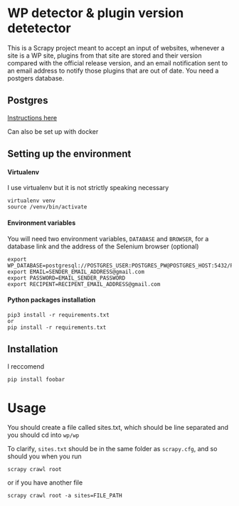 # WP detector & plugin version detetector

This is a Scrapy project meant to accept an input of websites, whenever a site is a WP site, plugins from that site are stored and their version compared with the official release version, and an email notification sent to an email address to notify those plugins that are out of date.
You need a postgers database.

## Postgres
[Instructions here](https://www.digitalocean.com/community/tutorials/how-to-install-and-use-postgresql-on-ubuntu-18-04)

Can also be set up with docker


## Setting up the environment

#### Virtualenv
I use virtualenv but it is not strictly speaking necessary

```
virtualenv venv
source /venv/bin/activate
```

#### Environment variables
You will need two environment variables, ```DATABASE``` and ```BROWSER```, for a database link and the address of the Selenium browser (optional)

```
export WP_DATABASE=postgresql://POSTGRES_USER:POSTGRES_PW@POSTGRES_HOST:5432/POSTGRES_DB
export EMAIL=SENDER_EMAIL_ADDRESS@gmail.com
export PASSWORD=EMAIL_SENDER_PASSWORD
export RECIPENT=RECIPENT_EMAIL_ADDRESS@gmail.com
```

#### Python packages installation
```
pip3 install -r requirements.txt
or
pip install -r requirements.txt
```





## Installation

I reccomend

```bash
pip install foobar
```


# Usage

You should create a file called sites.txt, which should be line separated and you should cd into `wp/wp`

To clarify, `sites.txt` should be in the same folder as `scrapy.cfg`, and so should you when you run


```
scrapy crawl root
```

or if you have another file

```
scrapy crawl root -a sites=FILE_PATH
```